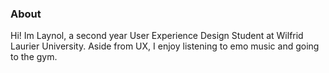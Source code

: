 ### About

Hi! Im Laynol, a second year User Experience Design Student at Wilfrid Laurier University. Aside from UX, I enjoy listening to emo music and going to the gym. 